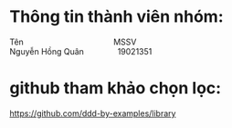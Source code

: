 # Thông tin thành viên nhóm:</br>
Tên &nbsp; &nbsp; &nbsp; &nbsp;&nbsp; &nbsp; &nbsp; &nbsp; &nbsp; &nbsp; &nbsp; &nbsp; &nbsp; &nbsp; &nbsp; &nbsp; &nbsp; &nbsp; &nbsp; &nbsp; MSSV </br>
Nguyễn Hồng Quân &nbsp; &nbsp; &nbsp; &nbsp; &nbsp; &nbsp; &nbsp; 19021351 </br>

# github tham khảo chọn lọc: </br>
https://github.com/ddd-by-examples/library </br>

